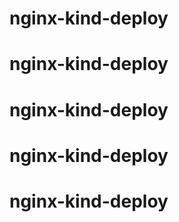 # nginx-kind-deploy
# nginx-kind-deploy
# nginx-kind-deploy
# nginx-kind-deploy
# nginx-kind-deploy
